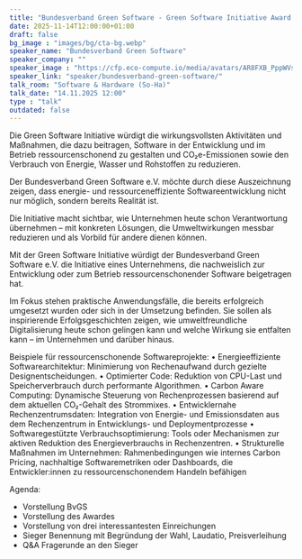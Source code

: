 ```yaml
---
title: "Bundesverband Green Software - Green Software Initiative Award 🇩🇪"
date: 2025-11-14T12:00:00+01:00
draft: false
bg_image : "images/bg/cta-bg.webp"
speaker_name: "Bundesverband Green Software"
speaker_company: ""
speaker_image : "https://cfp.eco-compute.io/media/avatars/AR8FXB_PppWVs6.png"
speaker_link: "speaker/bundesverband-green-software/"
talk_room: "Software & Hardware (So-Ha)"
talk_date: "14.11.2025 12:00"
type : "talk"
outdated: false
---
```


Die Green Software Initiative würdigt die wirkungsvollsten Aktivitäten und Maßnahmen,
die dazu beitragen, Software in der Entwicklung und im Betrieb ressourcenschonend zu gestalten und CO₂e-Emissionen sowie den Verbrauch von Energie, Wasser und Rohstoffen zu
reduzieren.

Der Bundesverband Green Software e.V. möchte durch diese Auszeichnung zeigen, dass
energie- und ressourceneffiziente Softwareentwicklung nicht nur möglich, sondern bereits
Realität ist.

Die Initiative macht sichtbar, wie Unternehmen heute schon Verantwortung übernehmen – mit konkreten Lösungen, die Umweltwirkungen messbar reduzieren und als Vorbild für andere dienen können.

Mit der Green Software Initiative würdigt der Bundesverband Green Software e.V. die Initiative eines Unternehmens, die nachweislich zur Entwicklung oder zum Betrieb ressourcenschonender Software beigetragen hat.

Im Fokus stehen praktische Anwendungsfälle, die bereits erfolgreich umgesetzt wurden
oder sich in der Umsetzung befinden. Sie sollen als inspirierende Erfolgsgeschichten zeigen,
wie umweltfreundliche Digitalisierung heute schon gelingen kann und welche Wirkung sie
entfalten kann – im Unternehmen und darüber hinaus.

Beispiele für ressourcenschonende Softwareprojekte:
• Energieeffiziente Softwarearchitektur: Minimierung von Rechenaufwand durch
gezielte Designentscheidungen.
• Optimierter Code: Reduktion von CPU-Last und Speicherverbrauch durch performante Algorithmen.
• Carbon Aware Computing: Dynamische Steuerung von Rechenprozessen basierend auf dem aktuellen CO₂-Gehalt des Strommixes.
• Entwicklernahe Rechenzentrumsdaten: Integration von Energie- und Emissionsdaten aus dem Rechenzentrum in Entwicklungs- und Deploymentprozesse
• Softwaregestützte Verbrauchsoptimierung: Tools oder Mechanismen zur aktiven
Reduktion des Energieverbrauchs in Rechenzentren.
• Strukturelle Maßnahmen im Unternehmen: Rahmenbedingungen wie internes
Carbon Pricing, nachhaltige Softwaremetriken oder Dashboards, die Entwickler:innen zu ressourcenschonendem Handeln befähigen

Agenda:

- Vorstellung BvGS
- Vorstellung des Awardes 
- Vorstellung von drei interessantesten Einreichungen 
- Sieger Benennung mit Begründung der Wahl, Laudatio, Preisverleihung
- Q&A Fragerunde an den Sieger
